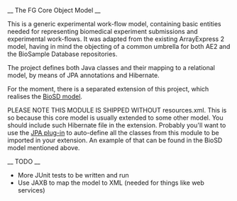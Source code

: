   __ The FG Core Object Model __

This is a generic experimental work-flow model, containing basic entities needed for representing biomedical experiment
submissions and experimental work-flows. It was adapted from the existing ArrayExpress 2 model, having in mind the objecting 
of a common umbrella for both AE2 and the BioSample Database repositories.

The project defines both Java classes and their mapping to a relational model, by means of JPA annotations and Hibernate. 

For the moment, there is a separated extension of this project, which realises the [BioSD model](http://github.com/EBIBioSamples/biosd_model).

PLEASE NOTE THIS MODULE IS SHIPPED WITHOUT resources.xml. This is so because this core model is usually extended to
some other model. You should include such Hibernate file in the extension. Probably you'll want to use the [JPA
plug-in](http://github.com/ljnelson/jpa-maven-plugin) to auto-define all the classes from this module to be imported in your extension. 
An example of that can be found in the BioSD model mentioned above.

__ TODO __

* More JUnit tests to be written and run
* Use JAXB to map the model to XML (needed for things like web services)
 